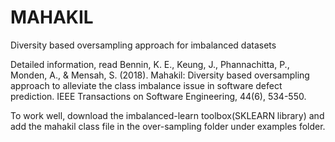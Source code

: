 # MAHAKIL
Diversity based oversampling approach for imbalanced datasets

Detailed information, read
Bennin, K. E., Keung, J., Phannachitta, P., Monden, A., & Mensah, S. (2018). Mahakil: Diversity based oversampling approach to alleviate the class imbalance issue in software defect prediction. IEEE Transactions on Software Engineering, 44(6), 534-550.

To work well,  download the imbalanced-learn toolbox(SKLEARN library) and add the mahakil class file in the over-sampling folder under examples folder.
